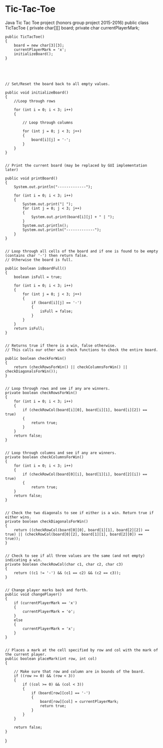 # Tic-Tac-Toe
Java Tic Tac Toe project (honors group project 2015-2016)
public class TicTacToe 
{
    private char[][] board; 
    private char currentPlayerMark;

             

    public TicTacToe() 
    {
        board = new char[3][3];
        currentPlayerMark = 'x';
        initializeBoard();
    }

     

     

    // Set/Reset the board back to all empty values.
    
    public void initializeBoard() 
    {
        //Loop through rows
        
        for (int i = 0; i < 3; i++) 
        {
             
            // Loop through columns
            
            for (int j = 0; j < 3; j++) 
            {
                board[i][j] = '-';
            }
        }
    }
     
     
    // Print the current board (may be replaced by GUI implementation later)
    
    public void printBoard() 
    {
        System.out.println("-------------");
         
        for (int i = 0; i < 3; i++) 
        {
            System.out.print("| ");
            for (int j = 0; j < 3; j++)
            {
                System.out.print(board[i][j] + " | ");
            }
            System.out.println();
            System.out.println("-------------");
        }
    }
     
     
    // Loop through all cells of the board and if one is found to be empty (contains char '-') then return false.
    // Otherwise the board is full.
    
    public boolean isBoardFull() 
    {
        boolean isFull = true;
         
        for (int i = 0; i < 3; i++) 
        {
            for (int j = 0; j < 3; j++) 
            {
                if (board[i][j] == '-') 
                {
                    isFull = false;
                }
            }
        }
        return isFull;
    }
     
     
    // Returns true if there is a win, false otherwise.
    // This calls our other win check functions to check the entire board.
    
    public boolean checkForWin() 
    {
        return (checkRowsForWin() || checkColumnsForWin() || checkDiagonalsForWin());
    }
     
     
    // Loop through rows and see if any are winners.
    private boolean checkRowsForWin() 
    {
        for (int i = 0; i < 3; i++) 
        {
            if (checkRowCol(board[i][0], board[i][1], board[i][2]) == true) 
            {
                return true;
            }
        }
        return false;
    }
     
     
    // Loop through columns and see if any are winners.
    private boolean checkColumnsForWin() 
    {
        for (int i = 0; i < 3; i++) 
        {
            if (checkRowCol(board[0][i], board[1][i], board[2][i]) == true) 
            {
                return true;
        }
        return false;
    }
     
     
    // Check the two diagonals to see if either is a win. Return true if either wins.
    private boolean checkDiagonalsForWin() 
    {
        return ((checkRowCol(board[0][0], board[1][1], board[2][2]) == true) || (checkRowCol(board[0][2], board[1][1], board[2][0]) == true));
    }
     
     
    // Check to see if all three values are the same (and not empty) indicating a win.
    private boolean checkRowCol(char c1, char c2, char c3) 
    {
        return ((c1 != '-') && (c1 == c2) && (c2 == c3));
    }
     
     
    // Change player marks back and forth.
    public void changePlayer() 
    {
        if (currentPlayerMark == 'x') 
        {
            currentPlayerMark = 'o';
        }
        else 
        {
            currentPlayerMark = 'x';
        }
    }
     
     
    // Places a mark at the cell specified by row and col with the mark of the current player.
    public boolean placeMark(int row, int col) 
    {
         
        // Make sure that row and column are in bounds of the board.
        if ((row >= 0) && (row < 3)) 
        {
            if ((col >= 0) && (col < 3)) 
            {
                if (board[row][col] == '-') 
                {
                    board[row][col] = currentPlayerMark;
                    return true;
                }
            }
        }
         
        return false;
    }
}
